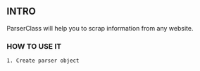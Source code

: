 ## INTRO

ParserClass will help you to scrap information from any website.

### HOW TO USE IT

    1. Create parser object